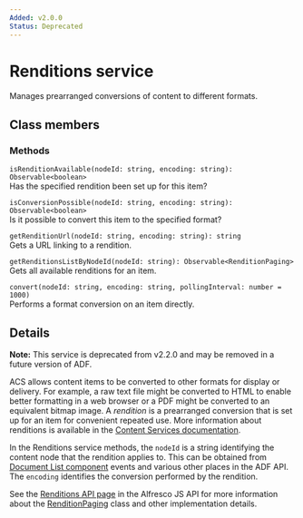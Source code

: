 ```yaml
---
Added: v2.0.0
Status: Deprecated
---
```

# Renditions service

Manages prearranged conversions of content to different formats.

## Class members

### Methods

`isRenditionAvailable(nodeId: string, encoding: string): Observable<boolean>`<br/>
Has the specified rendition been set up for this item?

`isConversionPossible(nodeId: string, encoding: string): Observable<boolean>`<br/>
Is it possible to convert this item to the specified format?

`getRenditionUrl(nodeId: string, encoding: string): string`<br/>
Gets a URL linking to a rendition.

`getRenditionsListByNodeId(nodeId: string): Observable<RenditionPaging>`<br/>
Gets all available renditions for an item.

`convert(nodeId: string, encoding: string, pollingInterval: number = 1000)`<br/>
Performs a format conversion on an item directly.

## Details

**Note:** This service is deprecated from v2.2.0 and may be removed in a future
version of ADF.

ACS allows content items to be converted to other formats for display or delivery.
For example, a raw text file might be converted to HTML to enable better formatting
in a web browser or a PDF might be converted to an equivalent bitmap image. A
*rendition* is a prearranged conversion that is set up for an item for convenient
repeated use. More information about renditions is available in the
[Content Services documentation](https://docs.alfresco.com/5.2/references/dev-extension-points-content-transformer.html).

In the Renditions service methods, the `nodeId` is a string identifying the content
node that the rendition applies to. This can be obtained from
[Document List component](../content-services/document-list.component.md) events and various other places
in the ADF API. The `encoding` identifies the conversion performed by the rendition.

See the
[Renditions API page](https://github.com/Alfresco/alfresco-js-api/blob/master/src/alfresco-core-rest-api/docs/RenditionsApi.md#createRendition)
in the Alfresco JS API for more information about the
[RenditionPaging](https://github.com/Alfresco/alfresco-js-api/blob/master/src/alfresco-core-rest-api/docs/RenditionPaging.md)
class and other implementation details.

